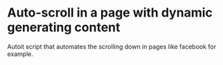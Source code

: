# Auto-scroll in a page with dynamic generating content
Autoit script that automates the scrolling down in pages like facebook for example. 

